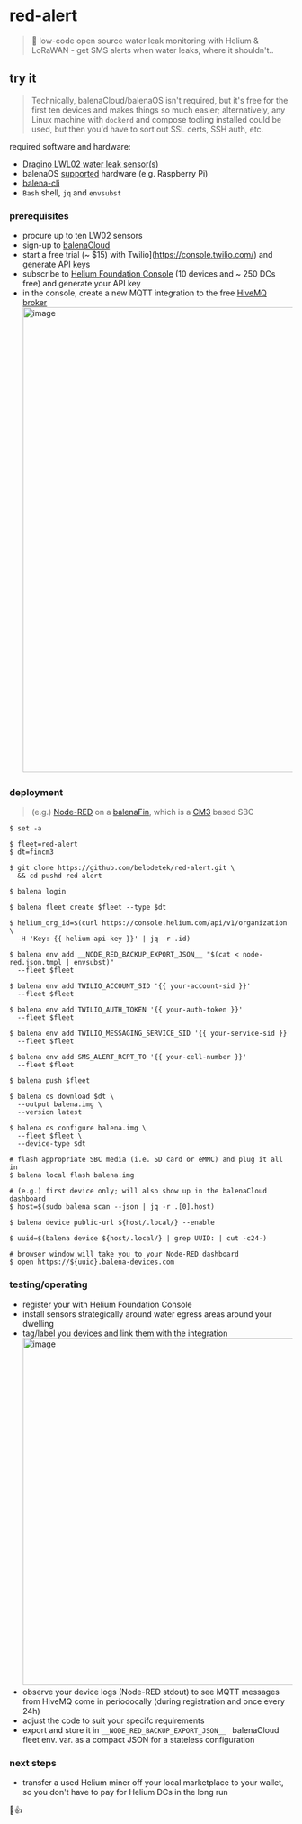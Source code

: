 # red-alert
> 🐳 low-code open source water leak monitoring with Helium & LoRaWAN - get SMS alerts when water leaks, where it shouldn't..

## try it
> Technically, balenaCloud/balenaOS isn't required, but it's free for the first ten devices and makes things so much easier; alternatively, any Linux machine with `dockerd` and compose tooling installed could be used, but then you'd have to sort out SSL certs, SSH auth, etc.

required software and hardware:
* [Dragino LWL02 water leak sensor(s)](https://www.dragino.com/products/lorawan-nb-iot-door-sensor-water-leak/item/180-lwl02.html)
* balenaOS [supported](https://docs.balena.io/reference/hardware/devices/) hardware (e.g. Raspberry Pi)
* [balena-cli](https://github.com/balena-io/balena-cli)
* `Bash` shell, `jq` and `envsubst`

### prerequisites
* procure up to ten LW02 sensors
* sign-up to [balenaCloud](https://dashboard.balena-cloud.com/signup)
* start a free trial (~ $15) with Twilio](https://console.twilio.com/) and generate API keys
* subscribe to [Helium Foundation Console](https://docs.helium.com/use-the-network/console/) (10 devices and ~ 250 DCs free) and generate your API key
* in the console, create a new MQTT integration to the free [HiveMQ broker](https://www.hivemq.com/public-mqtt-broker/) <img width="826" alt="image" src="https://user-images.githubusercontent.com/2033996/223318833-db1bf054-6f3a-48bf-9bd8-7453654d0b3b.png"/>

### deployment
> (e.g.) [Node-RED](https://hub.docker.com/r/nodered/node-red/) on a [balenaFin](https://www.balena.io/fin), which is a [CM3](https://www.raspberrypi.com/products/compute-module-3/) based SBC

    $ set -a

    $ fleet=red-alert
    $ dt=fincm3

    $ git clone https://github.com/belodetek/red-alert.git \
      && cd pushd red-alert

    $ balena login

    $ balena fleet create $fleet --type $dt
    
    $ helium_org_id=$(curl https://console.helium.com/api/v1/organization \
      -H 'Key: {{ helium-api-key }}' | jq -r .id)

    $ balena env add __NODE_RED_BACKUP_EXPORT_JSON__ "$(cat < node-red.json.tmpl | envsubst)"
      --fleet $fleet
      
    $ balena env add TWILIO_ACCOUNT_SID '{{ your-account-sid }}'
      --fleet $fleet

    $ balena env add TWILIO_AUTH_TOKEN '{{ your-auth-token }}'
      --fleet $fleet

    $ balena env add TWILIO_MESSAGING_SERVICE_SID '{{ your-service-sid }}'
      --fleet $fleet

    $ balena env add SMS_ALERT_RCPT_TO '{{ your-cell-number }}'
      --fleet $fleet

    $ balena push $fleet

    $ balena os download $dt \
      --output balena.img \
      --version latest

    $ balena os configure balena.img \
      --fleet $fleet \
      --device-type $dt
      
    # flash appropriate SBC media (i.e. SD card or eMMC) and plug it all in
    $ balena local flash balena.img
    
    # (e.g.) first device only; will also show up in the balenaCloud dashboard 
    $ host=$(sudo balena scan --json | jq -r .[0].host)

    $ balena device public-url ${host/.local/} --enable

    $ uuid=$(balena device ${host/.local/} | grep UUID: | cut -c24-)
    
    # browser window will take you to your Node-RED dashboard
    $ open https://${uuid}.balena-devices.com


### testing/operating

* register your with Helium Foundation Console
* install sensors strategically around water egress areas around your dwelling
* tag/label you devices and link them with the integration <img width="617" alt="image" src="https://user-images.githubusercontent.com/2033996/223322225-c4894e99-a321-4586-be89-7c9c168dfb43.png"/>
* observe your device logs (Node-RED stdout) to see MQTT messages from HiveMQ come in periodocally (during registration and once every 24h)
* adjust the code to suit your specifc requirements
* export and store it in `__NODE_RED_BACKUP_EXPORT_JSON__ ` balenaCloud fleet env. var. as a compact JSON for a stateless configuration

### next steps
* transfer a used Helium miner off your local marketplace to your wallet, so you don't have to pay for Helium DCs in the long run

😬👍
